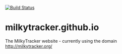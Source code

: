 [![Build Status](https://travis-ci.org/milkytracker/milkytracker.github.io.svg?branch=master)](https://travis-ci.org/milkytracker/milkytracker.github.io)

# milkytracker.github.io
The MilkyTracker website - currently using the domain http://milkytracker.org/
